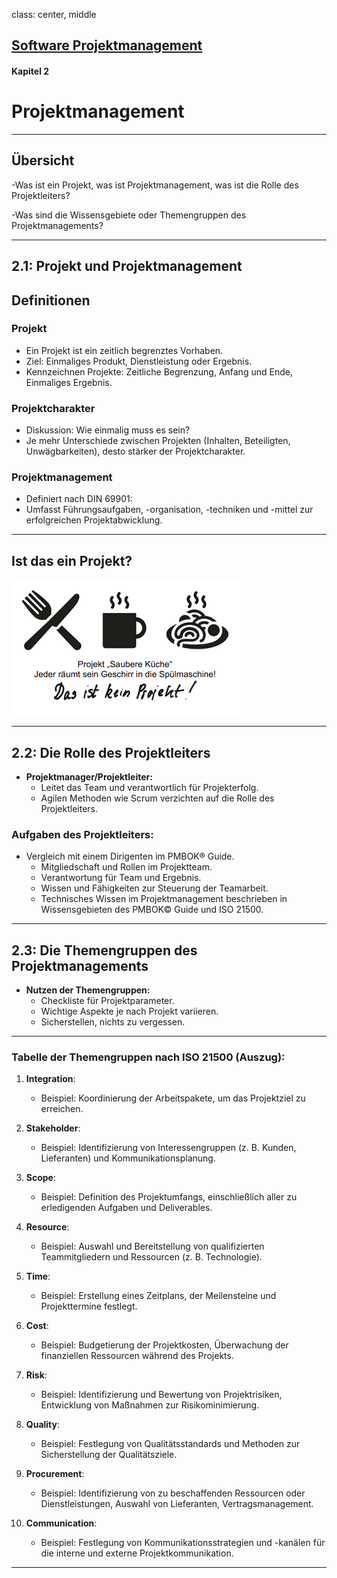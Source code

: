 class: center, middle

## [Software Projektmanagement](index.html)

#### Kapitel 2

# Projektmanagement

---
## Übersicht

-Was ist ein Projekt, was ist Projektmanagement, was ist die Rolle des Projektleiters?

-Was sind die Wissensgebiete oder Themengruppen des Projektmanagements?


---
## 2.1: Projekt und Projektmanagement
## Definitionen

### **Projekt**

- Ein Projekt ist ein zeitlich begrenztes Vorhaben.
- Ziel: Einmaliges Produkt, Dienstleistung oder Ergebnis.
- Kennzeichnen Projekte: Zeitliche Begrenzung, Anfang und Ende, Einmaliges Ergebnis.

### **Projektcharakter**

- Diskussion: Wie einmalig muss es sein?
- Je mehr Unterschiede zwischen Projekten (Inhalten, Beteiligten, Unwägbarkeiten), desto stärker der Projektcharakter.

### **Projektmanagement**

- Definiert nach DIN 69901: 
- Umfasst Führungsaufgaben, -organisation, -techniken und -mittel zur erfolgreichen Projektabwicklung.

---
## Ist das ein Projekt?
![Projekt oder Prozess? Bild](media\kapitel02\projektoderproess.PNG)

---

## 2.2: **Die Rolle des Projektleiters**

- **Projektmanager/Projektleiter:**
  - Leitet das Team und verantwortlich für Projekterfolg.
  - Agilen Methoden wie Scrum verzichten auf die Rolle des Projektleiters.


### **Aufgaben des Projektleiters:**

- Vergleich mit einem Dirigenten im PMBOK® Guide.
  - Mitgliedschaft und Rollen im Projektteam.
  - Verantwortung für Team und Ergebnis.
  - Wissen und Fähigkeiten zur Steuerung der Teamarbeit.
  - Technisches Wissen im Projektmanagement beschrieben in Wissensgebieten des PMBOK© Guide und ISO 21500.

---

## 2.3: **Die Themengruppen des Projektmanagements**

- **Nutzen der Themengruppen:**
  - Checkliste für Projektparameter.
  - Wichtige Aspekte je nach Projekt variieren.
  - Sicherstellen, nichts zu vergessen.

---

### **Tabelle der Themengruppen nach ISO 21500 (Auszug):**

1. **Integration**:
   - Beispiel: Koordinierung der Arbeitspakete, um das Projektziel zu erreichen.
   
2. **Stakeholder**:
   - Beispiel: Identifizierung von Interessengruppen (z. B. Kunden, Lieferanten) und Kommunikationsplanung.

3. **Scope**:
   - Beispiel: Definition des Projektumfangs, einschließlich aller zu erledigenden Aufgaben und Deliverables.

4. **Resource**:
   - Beispiel: Auswahl und Bereitstellung von qualifizierten Teammitgliedern und Ressourcen (z. B. Technologie).

5. **Time**:
   - Beispiel: Erstellung eines Zeitplans, der Meilensteine und Projekttermine festlegt.

6. **Cost**:
   - Beispiel: Budgetierung der Projektkosten, Überwachung der finanziellen Ressourcen während des Projekts.

7. **Risk**:
   - Beispiel: Identifizierung und Bewertung von Projektrisiken, Entwicklung von Maßnahmen zur Risikominimierung.

8. **Quality**:
   - Beispiel: Festlegung von Qualitätsstandards und Methoden zur Sicherstellung der Qualitätsziele.

9. **Procurement**:
   - Beispiel: Identifizierung von zu beschaffenden Ressourcen oder Dienstleistungen, Auswahl von Lieferanten, Vertragsmanagement.

10. **Communication**:
    - Beispiel: Festlegung von Kommunikationsstrategien und -kanälen für die interne und externe Projektkommunikation.
---